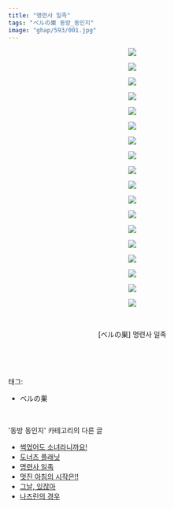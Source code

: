 ```yaml
---
title: "명련사 일족"
tags: "ベルの巣 동방_동인지"
image: "ghap/593/001.jpg"
---
```

<div class="article">
<p style="text-align: center; clear: none; float: none;"><img src="{{ site.nasurl }}/ghap/593/001.jpg"/></p>
<p style="text-align: center; clear: none; float: none;"><img src="{{ site.nasurl }}/ghap/593/002.jpg"/></p>
<p style="text-align: center; clear: none; float: none;"><img src="{{ site.nasurl }}/ghap/593/003.jpg"/></p>
<p style="text-align: center; clear: none; float: none;"><img src="{{ site.nasurl }}/ghap/593/004.jpg"/></p>
<p style="text-align: center; clear: none; float: none;"><img src="{{ site.nasurl }}/ghap/593/005.jpg"/></p>
<p style="text-align: center; clear: none; float: none;"><img src="{{ site.nasurl }}/ghap/593/006.jpg"/></p>
<p style="text-align: center; clear: none; float: none;"><img src="{{ site.nasurl }}/ghap/593/007.jpg"/></p>
<p style="text-align: center; clear: none; float: none;"><img src="{{ site.nasurl }}/ghap/593/008.jpg"/></p>
<p style="text-align: center; clear: none; float: none;"><img src="{{ site.nasurl }}/ghap/593/009.jpg"/></p>
<p style="text-align: center; clear: none; float: none;"><img src="{{ site.nasurl }}/ghap/593/010.jpg"/></p>
<p style="text-align: center; clear: none; float: none;"><img src="{{ site.nasurl }}/ghap/593/011.jpg"/></p>
<p style="text-align: center; clear: none; float: none;"><img src="{{ site.nasurl }}/ghap/593/012.jpg"/></p>
<p style="text-align: center; clear: none; float: none;"><img src="{{ site.nasurl }}/ghap/593/013.jpg"/></p>
<p style="text-align: center; clear: none; float: none;"><img src="{{ site.nasurl }}/ghap/593/014.jpg"/></p>
<p style="text-align: center; clear: none; float: none;"><img src="{{ site.nasurl }}/ghap/593/015.jpg"/></p>
<p style="text-align: center; clear: none; float: none;"><img src="{{ site.nasurl }}/ghap/593/016.jpg"/></p>
<p style="text-align: center; clear: none; float: none;"><img src="{{ site.nasurl }}/ghap/593/017.jpg"/></p>
<p style="text-align: center; clear: none; float: none;"><img src="{{ site.nasurl }}/ghap/593/018.jpg"/></p>
<p style="text-align: center; clear: none; float: none;"><br/></p>
<p style="text-align: center; clear: none; float: none;">[ベルの巣] 명련사 일족</p>
<p><br/></p>
</div><br/>
<div class="tagTrail">
<p>태그: </p>
<ul>
<li>ベルの巣</li>
</ul>
</div><br/>
<div class="another">
<p>'동방 동인지' 카테고리의 다른 글</p>
<ul>
<li><a href="/2016-06-27-ghap_596">썩었어도 소녀라니까요!</a></li>
<li><a href="/2016-06-27-ghap_595">도너츠 플래닛</a></li>
<li><a href="/2016-06-27-ghap_593">명련사 일족</a></li>
<li><a href="/2016-06-27-ghap_592">멋진 아침의 시작은!!</a></li>
<li><a href="/2016-06-27-ghap_591">그날, 있잖아</a></li>
<li><a href="/2016-06-27-ghap_589">나즈린의 경우</a></li>
</ul>
</div><br/>
<div class="cb_module cb_fluid">
<div class="cb_wrt cb_profile">
</div><!-- commentList close -->
</div><br/>
